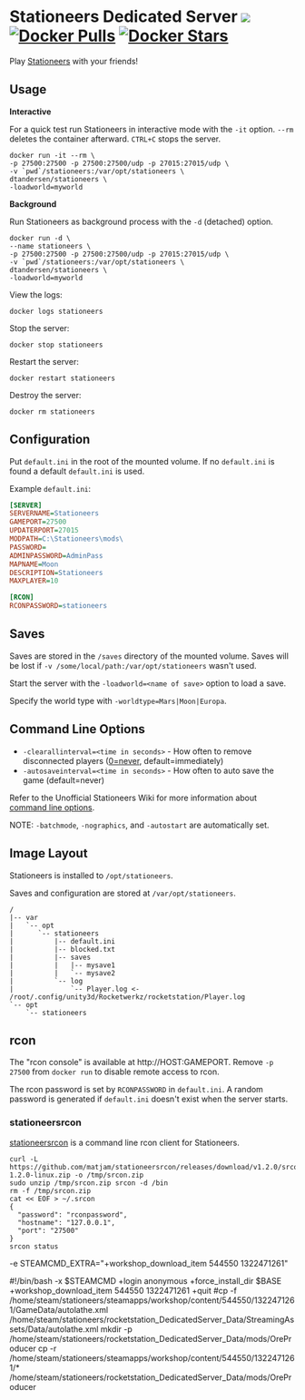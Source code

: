 # Stationeers Dedicated Server [![](https://images.microbadger.com/badges/image/dtandersen/stationeers.svg)](https://microbadger.com/images/dtandersen/stationeers "Get your own image badge on microbadger.com") [![Docker Pulls](https://img.shields.io/docker/pulls/dtandersen/stationeers.svg)](https://hub.docker.com/r/dtandersen/stationeers/) [![Docker Stars](https://img.shields.io/docker/stars/dtandersen/stationeers.svg)](https://hub.docker.com/r/dtandersen/stationeers/)

Play [Stationeers](https://store.steampowered.com/app/544550/Stationeers/) with your friends!

## Usage

**Interactive**

For a quick test run Stationeers in interactive mode with the `-it` option. `--rm` deletes the container afterward. `CTRL+C` stops the server.

```console
docker run -it --rm \
-p 27500:27500 -p 27500:27500/udp -p 27015:27015/udp \
-v `pwd`/stationeers:/var/opt/stationeers \
dtandersen/stationeers \
-loadworld=myworld
```

**Background**

Run Stationeers as background process with the `-d` (detached) option.

```console
docker run -d \
--name stationeers \
-p 27500:27500 -p 27500:27500/udp -p 27015:27015/udp \
-v `pwd`/stationeers:/var/opt/stationeers \
dtandersen/stationeers \
-loadworld=myworld
```

View the logs:

```console
docker logs stationeers
```

Stop the server:

```console
docker stop stationeers
```

Restart the server:

```console
docker restart stationeers
```

Destroy the server:

```console
docker rm stationeers
```

## Configuration

Put `default.ini` in the root of the mounted volume. If no `default.ini` is found a default `default.ini` is used.

Example `default.ini`:

```INI
[SERVER]
SERVERNAME=Stationeers
GAMEPORT=27500
UPDATERPORT=27015
MODPATH=C:\Stationeers\mods\
PASSWORD=
ADMINPASSWORD=AdminPass
MAPNAME=Moon
DESCRIPTION=Stationeers
MAXPLAYER=10

[RCON]
RCONPASSWORD=stationeers
```

## Saves

Saves are stored in the `/saves` directory of the mounted volume. Saves will be lost if `-v /some/local/path:/var/opt/stationeers` wasn't used.

Start the server with the `-loadworld=<name of save>` option to load a save.

Specify the world type with `-worldtype=Mars|Moon|Europa`.

## Command Line Options

* `-clearallinterval=<time in seconds>` - How often to remove disconnected players ([0=never](https://steamcommunity.com/games/544550/announcements/detail/1692683865304626238), default=immediately)
* `-autosaveinterval=<time in seconds>` - How often to auto save the game (default=never)

Refer to the Unofficial Stationeers Wiki for more information about [command line options](https://stationeers-wiki.com/Dedicated_Server_Guide).

NOTE: `-batchmode`, `-nographics`, and `-autostart` are automatically set.

## Image Layout

Stationeers is installed to `/opt/stationeers`.

Saves and configuration are stored at `/var/opt/stationeers`.

```
/
|-- var
|   `-- opt
|      `-- stationeers
|          |-- default.ini
|          |-- blocked.txt
|          |-- saves
|          |   |-- mysave1
|          |   `-- mysave2
|          `-- log
|              `-- Player.log <- /root/.config/unity3d/Rocketwerkz/rocketstation/Player.log
`-- opt
    `-- stationeers
```

## rcon

The "rcon console" is available at http://HOST:GAMEPORT. Remove `-p 27500` from `docker run` to disable remote access to rcon.

The rcon password is set by `RCONPASSWORD` in `default.ini`. A random password is generated if `default.ini` doesn't exist when the server starts.

### stationeersrcon

[stationeersrcon](https://github.com/matjam/stationeersrcon) is a command line rcon client for Stationeers.

```console
curl -L https://github.com/matjam/stationeersrcon/releases/download/v1.2.0/srcon-1.2.0-linux.zip -o /tmp/srcon.zip
sudo unzip /tmp/srcon.zip srcon -d /bin
rm -f /tmp/srcon.zip
cat << EOF > ~/.srcon
{
  "password": "rconpassword",
  "hostname": "127.0.0.1",
  "port": "27500"
}
srcon status
```

-e STEAMCMD_EXTRA="+workshop_download_item 544550 1322471261"

#!/bin/bash -x
$STEAMCMD +login anonymous +force_install_dir $BASE +workshop_download_item 544550 1322471261 +quit
#cp -f /home/steam/stationeers/steamapps/workshop/content/544550/1322471261/GameData/autolathe.xml /home/steam/stationeers/rocketstation_DedicatedServer_Data/StreamingAssets/Data/autolathe.xml
mkdir -p /home/steam/stationeers/rocketstation_DedicatedServer_Data/mods/OreProducer
cp -r /home/steam/stationeers/steamapps/workshop/content/544550/1322471261/* /home/steam/stationeers/rocketstation_DedicatedServer_Data/mods/OreProducer
